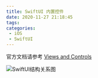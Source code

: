 ```yaml
---
title: SwiftUI 内置控件
date: 2020-11-27 21:18:45
tags:
categories:
 - iOS
 - SwiftUI
---
```


官方文档请参考 [Views and Controls](https://developer.apple.com/documentation/swiftui/views-and-controls)

![SwiftUI结构关系图](1.jpg)